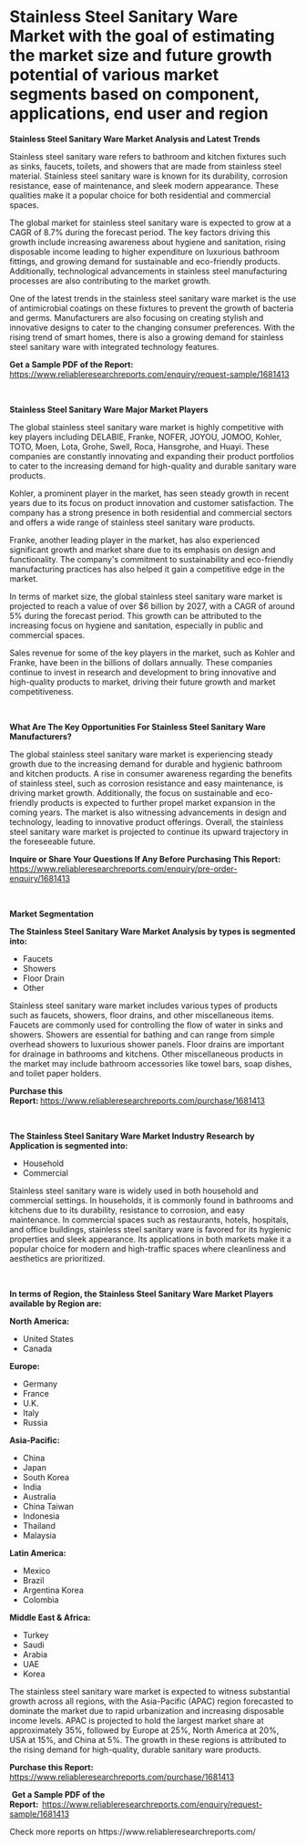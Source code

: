 <p><h1>Stainless Steel Sanitary Ware Market with the goal of estimating the market size and future growth potential of various market segments based on component, applications, end user and region</h1></p><p><strong>Stainless Steel Sanitary Ware Market Analysis and Latest Trends</strong></p>
<p><p>Stainless steel sanitary ware refers to bathroom and kitchen fixtures such as sinks, faucets, toilets, and showers that are made from stainless steel material. Stainless steel sanitary ware is known for its durability, corrosion resistance, ease of maintenance, and sleek modern appearance. These qualities make it a popular choice for both residential and commercial spaces.</p><p>The global market for stainless steel sanitary ware is expected to grow at a CAGR of 8.7% during the forecast period. The key factors driving this growth include increasing awareness about hygiene and sanitation, rising disposable income leading to higher expenditure on luxurious bathroom fittings, and growing demand for sustainable and eco-friendly products. Additionally, technological advancements in stainless steel manufacturing processes are also contributing to the market growth.</p><p>One of the latest trends in the stainless steel sanitary ware market is the use of antimicrobial coatings on these fixtures to prevent the growth of bacteria and germs. Manufacturers are also focusing on creating stylish and innovative designs to cater to the changing consumer preferences. With the rising trend of smart homes, there is also a growing demand for stainless steel sanitary ware with integrated technology features.</p></p>
<p><strong>Get a Sample PDF of the Report:&nbsp;</strong> <a href="https://www.reliableresearchreports.com/enquiry/request-sample/1681413">https://www.reliableresearchreports.com/enquiry/request-sample/1681413</a></p>
<p>&nbsp;</p>
<p><strong>Stainless Steel Sanitary Ware Major Market Players</strong></p>
<p><p>The global stainless steel sanitary ware market is highly competitive with key players including DELABIE, Franke, NOFER, JOYOU, JOMOO, Kohler, TOTO, Moen, Lota, Grohe, Swell, Roca, Hansgrohe, and Huayi. These companies are constantly innovating and expanding their product portfolios to cater to the increasing demand for high-quality and durable sanitary ware products.</p><p>Kohler, a prominent player in the market, has seen steady growth in recent years due to its focus on product innovation and customer satisfaction. The company has a strong presence in both residential and commercial sectors and offers a wide range of stainless steel sanitary ware products.</p><p>Franke, another leading player in the market, has also experienced significant growth and market share due to its emphasis on design and functionality. The company's commitment to sustainability and eco-friendly manufacturing practices has also helped it gain a competitive edge in the market.</p><p>In terms of market size, the global stainless steel sanitary ware market is projected to reach a value of over $6 billion by 2027, with a CAGR of around 5% during the forecast period. This growth can be attributed to the increasing focus on hygiene and sanitation, especially in public and commercial spaces.</p><p>Sales revenue for some of the key players in the market, such as Kohler and Franke, have been in the billions of dollars annually. These companies continue to invest in research and development to bring innovative and high-quality products to market, driving their future growth and market competitiveness.</p></p>
<p>&nbsp;</p>
<p><strong>What Are The Key Opportunities For Stainless Steel Sanitary Ware Manufacturers?</strong></p>
<p><p>The global stainless steel sanitary ware market is experiencing steady growth due to the increasing demand for durable and hygienic bathroom and kitchen products. A rise in consumer awareness regarding the benefits of stainless steel, such as corrosion resistance and easy maintenance, is driving market growth. Additionally, the focus on sustainable and eco-friendly products is expected to further propel market expansion in the coming years. The market is also witnessing advancements in design and technology, leading to innovative product offerings. Overall, the stainless steel sanitary ware market is projected to continue its upward trajectory in the foreseeable future.</p></p>
<p><strong>Inquire or Share Your Questions If Any Before Purchasing This Report:</strong> <a href="https://www.reliableresearchreports.com/enquiry/pre-order-enquiry/1681413">https://www.reliableresearchreports.com/enquiry/pre-order-enquiry/1681413</a></p>
<p>&nbsp;</p>
<p><strong>Market Segmentation</strong></p>
<p><strong>The Stainless Steel Sanitary Ware Market Analysis by types is segmented into:</strong></p>
<p><ul><li>Faucets</li><li>Showers</li><li>Floor Drain</li><li>Other</li></ul></p>
<p><p>Stainless steel sanitary ware market includes various types of products such as faucets, showers, floor drains, and other miscellaneous items. Faucets are commonly used for controlling the flow of water in sinks and showers. Showers are essential for bathing and can range from simple overhead showers to luxurious shower panels. Floor drains are important for drainage in bathrooms and kitchens. Other miscellaneous products in the market may include bathroom accessories like towel bars, soap dishes, and toilet paper holders.</p></p>
<p><strong>Purchase this Report:&nbsp;</strong><a href="https://www.reliableresearchreports.com/purchase/1681413">https://www.reliableresearchreports.com/purchase/1681413</a></p>
<p>&nbsp;</p>
<p><strong>The Stainless Steel Sanitary Ware Market Industry Research by Application is segmented into:</strong></p>
<p><ul><li>Household</li><li>Commercial</li></ul></p>
<p><p>Stainless steel sanitary ware is widely used in both household and commercial settings. In households, it is commonly found in bathrooms and kitchens due to its durability, resistance to corrosion, and easy maintenance. In commercial spaces such as restaurants, hotels, hospitals, and office buildings, stainless steel sanitary ware is favored for its hygienic properties and sleek appearance. Its applications in both markets make it a popular choice for modern and high-traffic spaces where cleanliness and aesthetics are prioritized.</p></p>
<p>&nbsp;</p>
<p><strong>In terms of Region, the Stainless Steel Sanitary Ware Market Players available by Region are:</strong></p>
<p>
    <p> <strong> North America: </strong>
        <ul>
            <li>United States</li>
            <li>Canada</li>
        </ul>
        </p> 
    <p> <strong> Europe: </strong>
        <ul>
            <li>Germany</li>
            <li>France</li>
            <li>U.K.</li>
            <li>Italy</li>
            <li>Russia</li>
        </ul>
        </p> 
    <p> <strong> Asia-Pacific: </strong>
        <ul>
            <li>China</li>
            <li>Japan</li>
            <li>South Korea</li>
            <li>India</li>
            <li>Australia</li>
            <li>China Taiwan</li>
            <li>Indonesia</li>
            <li>Thailand</li>
            <li>Malaysia</li>
        </ul>
        </p> 
    <p> <strong> Latin America: </strong>
        <ul>
            <li>Mexico</li>
            <li>Brazil</li>
            <li>Argentina Korea</li>
            <li>Colombia</li>
        </ul>
        </p> 
    <p> <strong> Middle East & Africa: </strong>
        <ul>
            <li>Turkey</li>
            <li>Saudi</li>
            <li>Arabia</li>
            <li>UAE</li>
            <li>Korea</li>
        </ul>
    </p>
    </p>
<p><p>The stainless steel sanitary ware market is expected to witness substantial growth across all regions, with the Asia-Pacific (APAC) region forecasted to dominate the market due to rapid urbanization and increasing disposable income levels. APAC is projected to hold the largest market share at approximately 35%, followed by Europe at 25%, North America at 20%, USA at 15%, and China at 5%. The growth in these regions is attributed to the rising demand for high-quality, durable sanitary ware products.</p></p>
<p><strong>Purchase this Report: </strong><a href="https://www.reliableresearchreports.com/purchase/1681413">https://www.reliableresearchreports.com/purchase/1681413</a></p>
<p>&nbsp;<strong>Get a Sample PDF of the Report:&nbsp;&nbsp;</strong><a href="https://www.reliableresearchreports.com/enquiry/request-sample/1681413">https://www.reliableresearchreports.com/enquiry/request-sample/1681413</a></p>
<p><strong></strong></p>
<p>Check more reports on https://www.reliableresearchreports.com/</p>